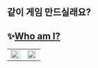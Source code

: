 ## 같이 게임 만드실래요? 

## ✨[Who am I?](https://github.com/hhj3258/Portfolio/blob/main/README.md)



<table><tr><td valign="top" width="50%">

<img src="https://github-readme-stats.vercel.app/api?username=hhj3258&show_icons=true&count_private=true&hide_border=true" align="left" style="width: 100%" />

</td><td valign="top" width="50%">

<img src="https://github-readme-stats.vercel.app/api/top-langs/?username=hhj3258&hide_border=true&layout=compact" align="left" style="width: 90%" />

</td></tr></table>  

<br/>  
